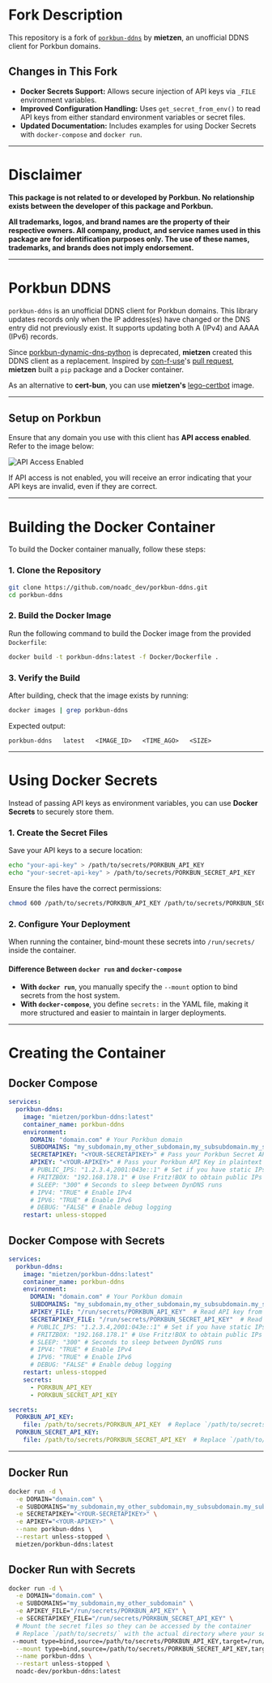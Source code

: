 # Fork Description

This repository is a fork of [`porkbun-ddns`](https://github.com/mietzen/porkbun-ddns) by **mietzen**, an unofficial DDNS client for Porkbun domains.

## Changes in This Fork

- **Docker Secrets Support:** Allows secure injection of API keys via `_FILE` environment variables.
- **Improved Configuration Handling:** Uses `get_secret_from_env()` to read API keys from either standard environment variables or secret files.
- **Updated Documentation:** Includes examples for using Docker Secrets with `docker-compose` and `docker run`.

---

# Disclaimer

**This package is not related to or developed by Porkbun. No relationship exists between the developer of this package and Porkbun.**

**All trademarks, logos, and brand names are the property of their respective owners. All company, product, and service names used in this package are for identification purposes only. The use of these names, trademarks, and brands does not imply endorsement.**

---

# Porkbun DDNS

`porkbun-ddns` is an unofficial DDNS client for Porkbun domains. This library updates records only when the IP address(es) have changed or the DNS entry did not previously exist. It supports updating both A (IPv4) and AAAA (IPv6) records.

Since [porkbun-dynamic-dns-python](https://github.com/porkbundomains/porkbun-dynamic-dns-python) is deprecated, **mietzen** created this DDNS client as a replacement. Inspired by [con-f-use](https://github.com/con-f-use)'s [pull request](https://github.com/porkbundomains/porkbun-dynamic-dns-python/pull/6), **mietzen** built a `pip` package and a Docker container.

As an alternative to **cert-bun**, you can use **mietzen's** [lego-certbot](https://github.com/mietzen/lego-certbot) image.

---

## Setup on Porkbun

Ensure that any domain you use with this client has **API access enabled**. Refer to the image below:

![API Access Enabled](API_Access_Enabled.png)

If API access is not enabled, you will receive an error indicating that your API keys are invalid, even if they are correct.

---

# Building the Docker Container

To build the Docker container manually, follow these steps:

### 1. Clone the Repository

```sh
git clone https://github.com/noadc_dev/porkbun-ddns.git
cd porkbun-ddns
```

### 2. Build the Docker Image

Run the following command to build the Docker image from the provided `Dockerfile`:

```sh
docker build -t porkbun-ddns:latest -f Docker/Dockerfile .
```

### 3. Verify the Build

After building, check that the image exists by running:

```sh
docker images | grep porkbun-ddns
```

Expected output:

```
porkbun-ddns   latest   <IMAGE_ID>   <TIME_AGO>   <SIZE>
```

---

# Using Docker Secrets

Instead of passing API keys as environment variables, you can use **Docker Secrets** to securely store them.

### 1. Create the Secret Files

Save your API keys to a secure location:

```sh
echo "your-api-key" > /path/to/secrets/PORKBUN_API_KEY
echo "your-secret-api-key" > /path/to/secrets/PORKBUN_SECRET_API_KEY
```

Ensure the files have the correct permissions:

```sh
chmod 600 /path/to/secrets/PORKBUN_API_KEY /path/to/secrets/PORKBUN_SECRET_API_KEY
```

### 2. Configure Your Deployment

When running the container, bind-mount these secrets into `/run/secrets/` inside the container.

#### Difference Between `docker run` and `docker-compose`

- **With `docker run`**, you manually specify the `--mount` option to bind secrets from the host system.
- **With `docker-compose`**, you define `secrets:` in the YAML file, making it more structured and easier to maintain in larger deployments.

---

# Creating the Container

## Docker Compose

```yaml
services:
  porkbun-ddns:
    image: "mietzen/porkbun-ddns:latest"
    container_name: porkbun-ddns
    environment:
      DOMAIN: "domain.com" # Your Porkbun domain
      SUBDOMAINS: "my_subdomain,my_other_subdomain,my_subsubdomain.my_subdomain" # Subdomains, separated by commas. Can be left empty.
      SECRETAPIKEY: "<YOUR-SECRETAPIKEY>" # Pass your Porkbun Secret API Key in plaintext
      APIKEY: "<YOUR-APIKEY>" # Pass your Porkbun API Key in plaintext
      # PUBLIC_IPS: "1.2.3.4,2001:043e::1" # Set if you have static IPs
      # FRITZBOX: "192.168.178.1" # Use Fritz!BOX to obtain public IPs
      # SLEEP: "300" # Seconds to sleep between DynDNS runs
      # IPV4: "TRUE" # Enable IPv4
      # IPV6: "TRUE" # Enable IPv6
      # DEBUG: "FALSE" # Enable debug logging
    restart: unless-stopped
```

## Docker Compose with Secrets

```yaml
services:
  porkbun-ddns:
    image: "mietzen/porkbun-ddns:latest"
    container_name: porkbun-ddns
    environment:
      DOMAIN: "domain.com" # Your Porkbun domain
      SUBDOMAINS: "my_subdomain,my_other_subdomain,my_subsubdomain.my_subdomain"  # Subdomains, separated by commas. Can be left empty.
      APIKEY_FILE: "/run/secrets/PORKBUN_API_KEY"  # Read API key from Docker secret
      SECRETAPIKEY_FILE: "/run/secrets/PORKBUN_SECRET_API_KEY"  # Read secret API key from Docker secret
      # PUBLIC_IPS: "1.2.3.4,2001:043e::1" # Set if you have static IPs
      # FRITZBOX: "192.168.178.1" # Use Fritz!BOX to obtain public IPs
      # SLEEP: "300" # Seconds to sleep between DynDNS runs
      # IPV4: "TRUE" # Enable IPv4
      # IPV6: "TRUE" # Enable IPv6
      # DEBUG: "FALSE" # Enable debug logging
	restart: unless-stopped
    secrets:
      - PORKBUN_API_KEY
      - PORKBUN_SECRET_API_KEY

secrets:
  PORKBUN_API_KEY:
    file: /path/to/secrets/PORKBUN_API_KEY  # Replace `/path/to/secrets/` with the actual directory where your secrets are stored. 
  PORKBUN_SECRET_API_KEY:
    file: /path/to/secrets/PORKBUN_SECRET_API_KEY  # Replace `/path/to/secrets/` with the actual directory where your secrets are stored. 
```

---

## Docker Run

```sh
docker run -d \
  -e DOMAIN="domain.com" \
  -e SUBDOMAINS="my_subdomain,my_other_subdomain,my_subsubdomain.my_subdomain" \
  -e SECRETAPIKEY="<YOUR-SECRETAPIKEY>" \
  -e APIKEY="<YOUR-APIKEY>" \
  --name porkbun-ddns \
  --restart unless-stopped \
  mietzen/porkbun-ddns:latest
```

## Docker Run with Secrets

```sh
docker run -d \
  -e DOMAIN="domain.com" \
  -e SUBDOMAINS="my_subdomain,my_other_subdomain" \
  -e APIKEY_FILE="/run/secrets/PORKBUN_API_KEY" \
  -e SECRETAPIKEY_FILE="/run/secrets/PORKBUN_SECRET_API_KEY" \
  # Mount the secret files so they can be accessed by the container
  # Replace `/path/to/secrets/` with the actual directory where your secrets are stored. 
 --mount type=bind,source=/path/to/secrets/PORKBUN_API_KEY,target=/run/secrets/PORKBUN_API_KEY,readonly \
  --mount type=bind,source=/path/to/secrets/PORKBUN_SECRET_API_KEY,target=/run/secrets/PORKBUN_SECRET_API_KEY,readonly \
  --name porkbun-ddns \
  --restart unless-stopped \
  noadc-dev/porkbun-ddns:latest
```
